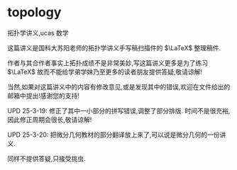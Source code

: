 # topology
拓扑学讲义,ucas 数学 

这篇讲义是国科大苏阳老师的拓扑学讲义手写稿扫描件的 $\LaTeX$ 整理稿件.

作者与其合作者事实上拓扑成绩不是非常美妙,写这篇讲义更多是为了练习 $\LaTeX$ 故而不能给学弟学妹乃至更多的读者朋友提供答疑,敬请谅解!

当然,如果对这篇讲义中的内容有修改意见,或是发现其中的错误,欢迎在文件给出的邮箱中提出!感谢您的支持!

UPD 25-3-19:
修正了其中一小部分的拼写错误,调整了部分排版.
时间不是很充裕,因此修正周期会很长,敬请谅解!

UPD 25-3-20:
把微分几何教材的部分翻译放上来了,可以说是微分几何的一份讲义.

同样不提供答疑,只接受挑虫.
